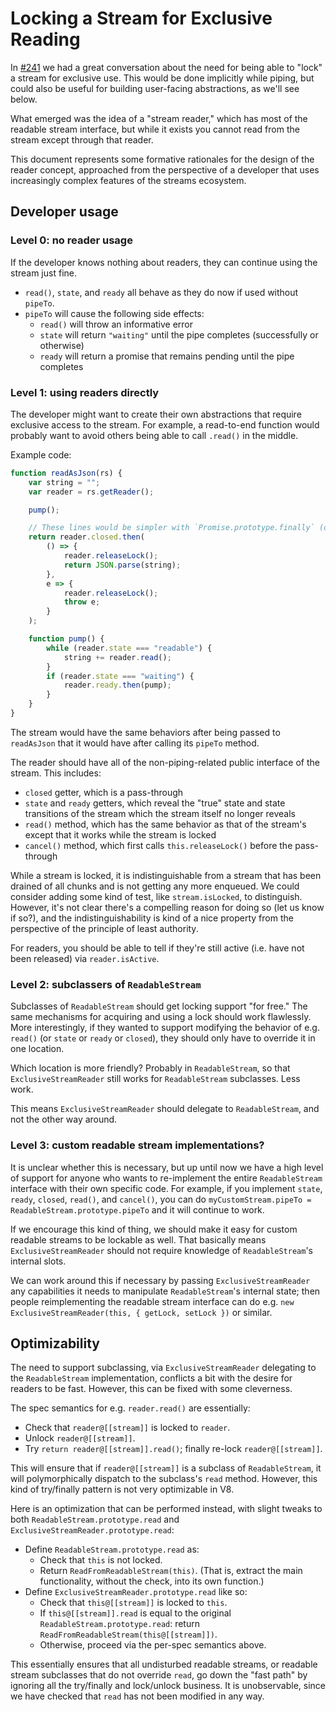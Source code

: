 # Locking a Stream for Exclusive Reading

In [#241](https://github.com/whatwg/streams/issues/241) we had a great conversation about the need for being able to "lock" a stream for exclusive use. This would be done implicitly while piping, but could also be useful for building user-facing abstractions, as we'll see below.

What emerged was the idea of a "stream reader," which has most of the readable stream interface, but while it exists you cannot read from the stream except through that reader.

This document represents some formative rationales for the design of the reader concept, approached from the perspective of a developer that uses increasingly complex features of the streams ecosystem.

## Developer usage

### Level 0: no reader usage

If the developer knows nothing about readers, they can continue using the stream just fine.

- `read()`, `state`, and `ready` all behave as they do now if used without `pipeTo`.
- `pipeTo` will cause the following side effects:
    - `read()` will throw an informative error
    - `state` will return `"waiting"` until the pipe completes (successfully or otherwise)
    - `ready` will return a promise that remains pending until the pipe completes

### Level 1: using readers directly

The developer might want to create their own abstractions that require exclusive access to the stream. For example, a read-to-end function would probably want to avoid others being able to call `.read()` in the middle.

Example code:

```js
function readAsJson(rs) {
    var string = "";
    var reader = rs.getReader();

    pump();

    // These lines would be simpler with `Promise.prototype.finally` (or async functions).
    return reader.closed.then(
        () => {
            reader.releaseLock();
            return JSON.parse(string);
        },
        e => {
            reader.releaseLock();
            throw e;
        }
    );

    function pump() {
        while (reader.state === "readable") {
            string += reader.read();
        }
        if (reader.state === "waiting") {
            reader.ready.then(pump);
        }
    }
}
```

The stream would have the same behaviors after being passed to `readAsJson` that it would have after calling its `pipeTo` method.

The reader should have all of the non-piping-related public interface of the stream. This includes:

- `closed` getter, which is a pass-through
- `state` and `ready` getters, which reveal the "true" state and state transitions of the stream which the stream itself no longer reveals
- `read()` method, which has the same behavior as that of the stream's except that it works while the stream is locked
- `cancel()` method, which first calls `this.releaseLock()` before the pass-through

While a stream is locked, it is indistinguishable from a stream that has been drained of all chunks and is not getting any more enqueued. We could consider adding some kind of test, like `stream.isLocked`, to distinguish. However, it's not clear there's a compelling reason for doing so (let us know if so?), and the indistinguishability is kind of a nice property from the perspective of the principle of least authority.

For readers, you should be able to tell if they're still active (i.e. have not been released) via `reader.isActive`.

### Level 2: subclassers of `ReadableStream`

Subclasses of `ReadableStream` should get locking support "for free." The same mechanisms for acquiring and using a lock should work flawlessly. More interestingly, if they wanted to support modifying the behavior of e.g. `read()` (or `state` or `ready` or `closed`), they should only have to override it in one location.

Which location is more friendly? Probably in `ReadableStream`, so that `ExclusiveStreamReader` still works for `ReadableStream` subclasses. Less work.

This means `ExclusiveStreamReader` should delegate to `ReadableStream`, and not the other way around.

### Level 3: custom readable stream implementations?

It is unclear whether this is necessary, but up until now we have a high level of support for anyone who wants to re-implement the entire `ReadableStream` interface with their own specific code. For example, if you implement `state`, `ready`, `closed`, `read()`, and `cancel()`, you can do `myCustomStream.pipeTo = ReadableStream.prototype.pipeTo` and it will continue to work.

If we encourage this kind of thing, we should make it easy for custom readable streams to be lockable as well. That basically means `ExclusiveStreamReader` should not require knowledge of `ReadableStream`'s internal slots.

We can work around this if necessary by passing `ExclusiveStreamReader` any capabilities it needs to manipulate `ReadableStream`'s internal state; then people reimplementing the readable stream interface can do e.g. `new ExclusiveStreamReader(this, { getLock, setLock })` or similar.

## Optimizability

The need to support subclassing, via `ExclusiveStreamReader` delegating to the `ReadableStream` implementation, conflicts a bit with the desire for readers to be fast. However, this can be fixed with some cleverness.

The spec semantics for e.g. `reader.read()` are essentially:

- Check that `reader@[[stream]]` is locked to `reader`.
- Unlock `reader@[[stream]]`.
- Try `return reader@[[stream]].read()`; finally re-lock `reader@[[stream]]`.

This will ensure that if `reader@[[stream]]` is a subclass of `ReadableStream`, it will polymorphically dispatch to the subclass's `read` method. However, this kind of try/finally pattern is not very optimizable in V8.

Here is an optimization that can be performed instead, with slight tweaks to both `ReadableStream.prototype.read` and `ExclusiveStreamReader.prototype.read`:

- Define `ReadableStream.prototype.read` as:
    - Check that `this` is not locked.
    - Return `ReadFromReadableStream(this)`. (That is, extract the main functionality, without the check, into its own function.)
- Define `ExclusiveStreamReader.prototype.read` like so:
    - Check that `this@[[stream]]` is locked to `this`.
    - If `this@[[stream]].read` is equal to the original `ReadableStream.prototype.read`: return `ReadFromReadableStream(this@[[stream]])`.
    - Otherwise, proceed via the per-spec semantics above.

This essentially ensures that all undisturbed readable streams, or readable stream subclasses that do not override `read`, go down the "fast path" by ignoring all the try/finally and lock/unlock business. It is unobservable, since we have checked that `read` has not been modified in any way.
